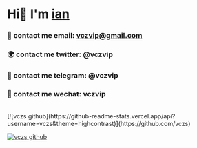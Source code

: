 # Hi👋 I'm [ian](https://www.vczs.top)

### :sparkling_heart: contact me email: vczvip@gmail.com
### :earth_africa: contact me twitter: @vczvip
### :satellite: contact me telegram: @vczvip
### :rose: contact me wechat: vczvip
<br>
[![vczs github](https://github-readme-stats.vercel.app/api?username=vczs&theme=highcontrast)](https://github.com/vczs)

[![vczs github](https://github-readme-stats.vercel.app/api/top-langs/?username=vczs&layout=compact&theme=highcontrast)](https://github.com/vczs)
